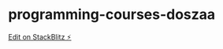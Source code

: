 # programming-courses-doszaa

[Edit on StackBlitz ⚡️](https://stackblitz.com/edit/programming-courses-doszaa)